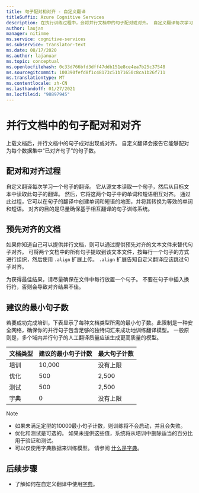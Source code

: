 ```yaml
---
title: 句子配对和对齐 - 自定义翻译
titleSuffix: Azure Cognitive Services
description: 在执行训练过程中，会将并行文档中的句子配对或对齐。 自定义翻译每次学习一个句子的翻译，并通过读取另一个句子来获取此句子的翻译。 然后，它将这两个句子中的单词和短语相互对齐。
author: laujan
manager: nitinme
ms.service: cognitive-services
ms.subservice: translator-text
ms.date: 08/17/2020
ms.author: lajanuar
ms.topic: conceptual
ms.openlocfilehash: 0c33d766bfd3dff47ddb151e8ce4ea7b25c37548
ms.sourcegitcommit: 100390fefd8f1c48173c51b71650c8ca1b26f711
ms.translationtype: MT
ms.contentlocale: zh-CN
ms.lasthandoff: 01/27/2021
ms.locfileid: "98897945"
---
```

# <a name="sentence-pairing-and-alignment-in-parallel-documents"></a>并行文档中的句子配对和对齐

上载文档后，并行文档中的句子成对出现或对齐。 自定义翻译会报告它能够配对为每个数据集中“已对齐句子”的句子数。

## <a name="pairing-and-alignment-process"></a>配对和对齐过程

自定义翻译每次学习一个句子的翻译。 它从源文本读取一个句子，然后从目标文本中读取此句子的翻译。 然后，它将这两个句子中的单词和短语相互对齐。 通过此过程，它可以在句子的翻译中创建单词和短语的地图，并将其转换为等效的单词和短语。 对齐的目的是尽量确保基于相互翻译的句子训练系统。

## <a name="pre-aligned-documents"></a>预先对齐的文档

如果你知道自己可以提供并行文档，则可以通过提供预先对齐的文本文件来替代句子对齐。 可将两个文档中的所有句子提取到该文本文件，按每行一个句子的方式进行组织，然后使用 `.align` 扩展上传。 `.align` 扩展告知自定义翻译应该跳过句子对齐。

为获得最佳结果，请尽量确保在文件中每行放置一个句子。 不要在句子中插入换行符，否则会导致对齐结果不佳。

## <a name="suggested-minimum-number-of-sentences"></a>建议的最小句子数

若要成功完成培训，下表显示了每种文档类型所需的最小句子数。此限制是一种安全网络，确保你的并行句子包含足够的独特词汇来成功地训练翻译模型。 一般原则是，多个域内并行句子的人工翻译质量应该生成更高质量的模型。

| 文档类型   | 建议的最小句子计数 | 最大句子计数 |
|------------|--------------------------------------------|--------------------------------|
| 培训   | 10,000                                     | 没有上限                 |
| 优化     | 500                                      | 2,500       |
| 测试    | 500                                      | 2,500  |
| 字典 | 0                                          | 没有上限                 |

> [!NOTE]
> - 如果未满足定型的10000最小句子计数，则训练将不会启动，并且会失败。 
> - 优化和测试是可选的。 如果未提供这些值，系统将从培训中删除适当的百分比用于验证和测试。 
> - 可以仅使用字典数据来训练模型。 请参阅 [什么是字典](./what-is-dictionary.md)。

## <a name="next-steps"></a>后续步骤

- 了解如何在自定义翻译中使用[字典](what-is-dictionary.md)。
